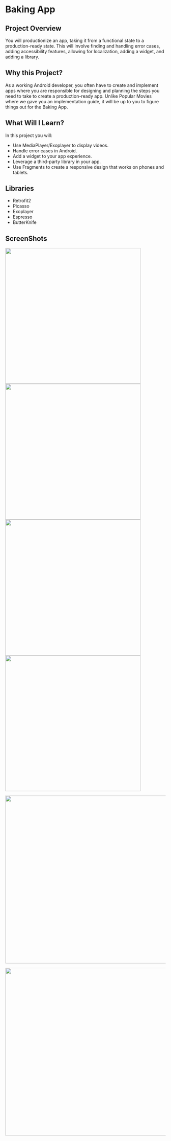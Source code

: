 
# Baking App
## Project Overview
You will productionize an app, taking it from a functional state to a production-ready state. This will involve finding and handling error cases, adding accessibility features, allowing for localization, adding a widget, and adding a library.

## Why this Project?
As a working Android developer, you often have to create and implement apps where you are responsible for designing and planning the steps you need to take to create a production-ready app. Unlike Popular Movies where we gave you an implementation guide, it will be up to you to figure things out for the Baking App.

## What Will I Learn?
In this project you will:

- Use MediaPlayer/Exoplayer to display videos.
- Handle error cases in Android.
- Add a widget to your app experience.
- Leverage a third-party library in your app.
- Use Fragments to create a responsive design that works on phones and tablets.

## Libraries
- Retrofit2
- Picasso
- Exoplayer
- Espresso
- ButterKnife

## ScreenShots
<p float="left">
  <img src="pics/Screenshot_20181112-202817.png" width="425" />
  <img src="pics/Screenshot_20181112-202826.png" width="425" /> 
  <img src="pics/Screenshot_20181112-202834.png" width="425" />
  <img src="pics/Screenshot_20181112-202842.png" width="425" /> 
</p>
<p align="center">
  <img src="pics/Screenshot_20181112-202943.png" width="525" /> 
</p>
<p align="center">
  <img src="pics/Screenshot_20181112-203003.png" width="525" /> 
</p>


